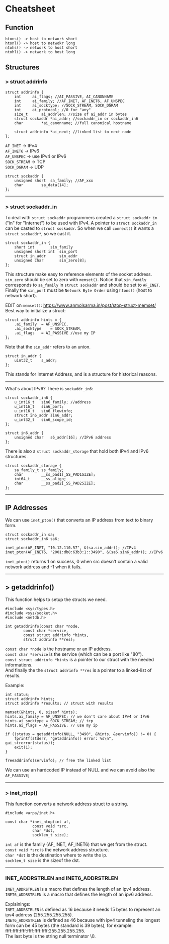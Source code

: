 # Cheatsheet

## Function

```
htons() -> host to network short
htonl() -> host to netwokr long
ntohs() -> network to host short
ntohl() -> network to host long
```

## Structures

### > struct addrinfo

```
struct addrinfo {
	int		ai_flags; //AI_PASSIVE, AI_CANONNAME
	int		ai_family; //AF_INET, AF_INET6, AF_UNSPEC
	int		ai_socktype; //SOCK_STREAM, SOCK_DGRAM
	int		ai_protocol; //0 for "any"
	size_t		ai_addrlen; //size of ai_addr in bytes
	struct sockaddr	*ai_addr; //sockaddr_in or sockaddr_in6
	char		*ai_canonname; //full canonical hostname

	struct addrinfo *ai_next; //linked list to next node
};
```

`AF_INET`		-> IPv4  
`AF_INET6`		-> IPv6  
`AF_UNSPEC`		-> use IPv4 or IPv6  
`SOCK_STREAM`	-> TCP  
`SOCK_DGRAM`	-> UDP  

```
struct sockaddr {
	unsigned short	sa_family; //AF_xxx
	char		sa_data[14];
};
```
___

### > struct sockaddr_in

To deal with `struct sockaddr` programmers created a `struct sockaddr_in` ("in" for "Internet") to be used with IPv4.
A pointer to `struct sockaddr_in` can be casted to `struct sockaddr`. So when we call `connect()` it wants a `struct sockaddr*`, so we cast it.

```
struct sockaddr_in {
	short int		sin_family
	unsigned short int	sin_port
	struct in_addr		sin_addr
	unsigned char		sin_zero[8];
};
```

This structure make easy to reference elements of the socket address. `sin_zero` should be set to zero with `memset()`. Notice that `sin_family` corresponds to `sa_family` in `struct sockaddr` and should be set to `AF_INET`. Finally the `sin_port` must be `Network Byte Order` using `htons()` (host to network short).

EDIT on `memset()`: https://www.anmolsarma.in/post/stop-struct-memset/  
Best way to initialize a struct:

```
struct addrinfo hints = {
	.ai_family	= AF_UNSPEC,
	.ai_socktype 	= SOCK_STREAM,
	.ai_flags 	= AI_PASSIVE //use my IP
};
```

Note that the `sin_addr` refers to an union.

```
struct in_addr {
	uint32_t	s_addr;
};
```

This stands for Internet Address, and is a structure for historical reasons.

___

What's about IPv6? There is `sockaddr_in6`:

```
struct sockaddr_in6 {
	u_int16_t	sin6_family; //address
	u_int16_t	sin6_port;
	u_int16_t	sin6_flowinfo;
	struct in6_addr	sin6_addr;
	u_int32_t	sin6_scope_id;
};

struct in6_addr {
	unsigned char	s6_addr[16]; //IPv6 address
};
```

There is also a `struct sockaddr_storage` that hold both IPv4 and IPv6 structures.

```
struct sockaddr_storage {
	sa_family_t	ss_family;
	char		__ss_pad1[_SS_PAD1SIZE];
	int64_t		__ss_align;
	char		__ss_pad2[_SS_PAD2SIZE];
};
```

___

## IP Addresses
We can use `inet_pton()` that converts an IP address from text to binary form.

```
struct sockaddr_in sa;
struct sockaddr_in6 sa6;

inet_pton(AF_INET, "10.12.110.57", &(sa.sin_addr)); //IPv4
inet_pton(AF_INET6, "2001:db8:63b3:1::3490", &(sa6.sin6_addr)); //IPv6
```

`inet_pton()` returns 1 on success, 0 when src doesn't contain a 
valid network address and -1 when it fails.

___

## > getaddrinfo()

This function helps to setup the structs we need.

```
#include <sys/types.h>
#include <sys/socket.h>
#include <netdb.h>

int getaddrinfo(const char *node,
		const char *service,
		const struct addrinfo *hints,
		struct addrinfo **res);
```

`const char *node` is the hostname or an IP address.  
`const char *service` is the service (which can be a port like "80").  
`const struct addrinfo *hints` is a pointer to our struct with the needed informations.  
And finally the the `struct addrinfo **res` is a pointer to a linked-list of results.

Example:

```
int status;
struct addrinfo hints;
struct addrinfo *results; // struct with results

memset(&hints, 0, sizeof hints);
hints.ai_family = AF_UNSPEC; // we don't care about IPv4 or IPv6
hints.ai_socktype = SOCK_STREAM; // tcp
hints.ai_flags = AF_PASSIVE; // use my ip

if ((status = getaddrinfo(NULL, "3490", &hints, &servinfo)) != 0) {
	fprintf(stderr, "getaddrinfo() error: %s\n", gai_strerror(status));
	exit(1);
}

freeaddrinfo(servinfo); // free the linked list
```

We can use an hardcoded IP instead of NULL and we can avoid also the `AF_PASSIVE`;

___

### > inet_ntop()

This function converts a network address struct to a string.

```
#include <arpa/inet.h>

const char *inet_ntop(int af,
			const void *src,
			char *dst,
			socklen_t size);
```

`int af` is the family (AF_INET, AF_INET6) that we get from the struct.  
`const void *src` is the network address structure.  
`char *dst` is the destination where to write the ip.  
`socklen_t size` is the sizeof the dst.

___

### INET_ADDRSTRLEN and INET6_ADDRSTRLEN

`INET_ADDRSTRLEN` is a macro that defines the length of an ipv4 address.  
`INET6_ADDRSTRLEN` is a macro that defines the length of an ipv6 address.  

Explainings:  
`INET_ADDRSTRLEN` is defined as 16 because it needs 15 bytes to represent an ipv4 address (255.255.255.255).  
`INET6_ADDRSTRLEN` is defined as 46 because with ipv4 tunneling the longest form can be 45 bytes (the standard is 39 bytes), for example: ffff:ffff:ffff:ffff:ffff:ffff:255.255.255.255.  
The last byte is the string null terminator \0.
